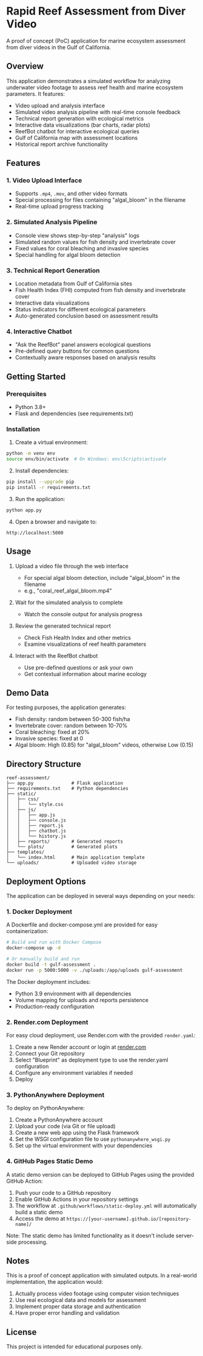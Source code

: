 # Rapid Reef Assessment from Diver Video

A proof of concept (PoC) application for marine ecosystem assessment from diver videos in the Gulf of California.

## Overview

This application demonstrates a simulated workflow for analyzing underwater video footage to assess reef health and marine ecosystem parameters. It features:

- Video upload and analysis interface
- Simulated video analysis pipeline with real-time console feedback
- Technical report generation with ecological metrics
- Interactive data visualizations (bar charts, radar plots)
- ReefBot chatbot for interactive ecological queries
- Gulf of California map with assessment locations
- Historical report archive functionality

## Features

### 1. Video Upload Interface

- Supports `.mp4`, `.mov`, and other video formats
- Special processing for files containing "algal_bloom" in the filename
- Real-time upload progress tracking

### 2. Simulated Analysis Pipeline

- Console view shows step-by-step "analysis" logs
- Simulated random values for fish density and invertebrate cover
- Fixed values for coral bleaching and invasive species
- Special handling for algal bloom detection

### 3. Technical Report Generation

- Location metadata from Gulf of California sites
- Fish Health Index (FHI) computed from fish density and invertebrate cover
- Interactive data visualizations
- Status indicators for different ecological parameters
- Auto-generated conclusion based on assessment results

### 4. Interactive Chatbot

- "Ask the ReefBot" panel answers ecological questions
- Pre-defined query buttons for common questions
- Contextually aware responses based on analysis results

## Getting Started

### Prerequisites

- Python 3.8+
- Flask and dependencies (see requirements.txt)

### Installation

1. Create a virtual environment:

```bash
python -m venv env
source env/bin/activate  # On Windows: env\Scripts\activate
```

2. Install dependencies:

```bash
pip install --upgrade pip
pip install -r requirements.txt
```

3. Run the application:

```bash
python app.py
```

4. Open a browser and navigate to:

```text
http://localhost:5000
```

## Usage

1. Upload a video file through the web interface
   - For special algal bloom detection, include "algal_bloom" in the filename
   - e.g., "coral_reef_algal_bloom.mp4"

2. Wait for the simulated analysis to complete
   - Watch the console output for analysis progress

3. Review the generated technical report
   - Check Fish Health Index and other metrics
   - Examine visualizations of reef health parameters

4. Interact with the ReefBot chatbot
   - Use pre-defined questions or ask your own
   - Get contextual information about marine ecology

## Demo Data

For testing purposes, the application generates:

- Fish density: random between 50-300 fish/ha
- Invertebrate cover: random between 10-70%
- Coral bleaching: fixed at 20%
- Invasive species: fixed at 0
- Algal bloom: High (0.85) for "algal_bloom" videos, otherwise Low (0.15)

## Directory Structure

```text
reef-assessment/
├── app.py              # Flask application
├── requirements.txt    # Python dependencies
├── static/
│   ├── css/
│   │   └── style.css
│   ├── js/
│   │   ├── app.js
│   │   ├── console.js
│   │   ├── report.js
│   │   ├── chatbot.js
│   │   └── history.js
│   ├── reports/        # Generated reports
│   └── plots/          # Generated plots
├── templates/
│   └── index.html      # Main application template
└── uploads/            # Uploaded video storage
```

## Deployment Options

The application can be deployed in several ways depending on your needs:

### 1. Docker Deployment

A Dockerfile and docker-compose.yml are provided for easy containerization:

```bash
# Build and run with Docker Compose
docker-compose up -d

# Or manually build and run
docker build -t gulf-assessment .
docker run -p 5000:5000 -v ./uploads:/app/uploads gulf-assessment
```

The Docker deployment includes:
- Python 3.9 environment with all dependencies
- Volume mapping for uploads and reports persistence
- Production-ready configuration

### 2. Render.com Deployment

For easy cloud deployment, use Render.com with the provided `render.yaml`:

1. Create a new Render account or login at [render.com](https://render.com)
2. Connect your Git repository
3. Select "Blueprint" as deployment type to use the render.yaml configuration
4. Configure any environment variables if needed
5. Deploy

### 3. PythonAnywhere Deployment

To deploy on PythonAnywhere:

1. Create a PythonAnywhere account
2. Upload your code (via Git or file upload)
3. Create a new web app using the Flask framework
4. Set the WSGI configuration file to use `pythonanywhere_wsgi.py`
5. Set up the virtual environment with your dependencies

### 4. GitHub Pages Static Demo

A static demo version can be deployed to GitHub Pages using the provided GitHub Action:

1. Push your code to a GitHub repository
2. Enable GitHub Actions in your repository settings
3. The workflow at `.github/workflows/static-deploy.yml` will automatically build a static demo
4. Access the demo at `https://[your-username].github.io/[repository-name]/`

Note: The static demo has limited functionality as it doesn't include server-side processing.

## Notes

This is a proof of concept application with simulated outputs. In a real-world implementation, the application would:

1. Actually process video footage using computer vision techniques
2. Use real ecological data and models for assessment
3. Implement proper data storage and authentication
4. Have proper error handling and validation

## License

This project is intended for educational purposes only.
